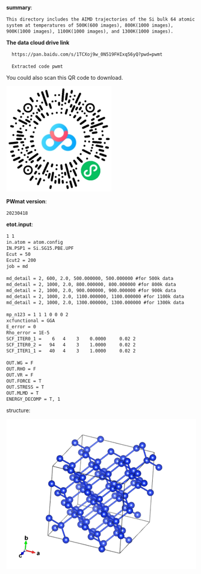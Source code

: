 **summary**:
    
    This directory includes the AIMD trajectories of the Si bulk 64 atomic system at temperatures of 500K(600 images), 800K(1000 images), 900K(1000 images), 1100K(1000 images), and 1300K(1000 images).

**The data cloud drive link**

      https://pan.baidu.com/s/1TCXoj9w_0N519FHIxq56yQ?pwd=pwmt 

      Extracted code pwmt  

   You could also scan this QR code to download.

   ![Alt text](Si_4600QR.png)


**PWmat version**: 
    
    20230418

**etot.input**:

    1 1
    in.atom = atom.config
    IN.PSP1 = Si.SG15.PBE.UPF
    Ecut = 50
    Ecut2 = 200
    job = md
    
    md_detail = 2, 600, 2.0, 500.000000, 500.000000 #for 500k data
    md_detail = 2, 1000, 2.0, 800.000000, 800.000000 #for 800k data
    md_detail = 2, 1000, 2.0, 900.000000, 900.000000 #for 900k data
    md_detail = 2, 1000, 2.0, 1100.000000, 1100.000000 #for 1100k data
    md_detail = 2, 1000, 2.0, 1300.000000, 1300.000000 #for 1300k data

    mp_n123 = 1 1 1 0 0 0 2
    xcfunctional = GGA
    E_error = 0
    Rho_error = 1E-5
    SCF_ITER0_1 =    6   4    3    0.0000     0.02 2
    SCF_ITER0_2 =   94   4    3    1.0000     0.02 2
    SCF_ITER1_1 =   40   4    3    1.0000     0.02 2

    OUT.WG = F 
    OUT.RHO = F 
    OUT.VR = F 
    OUT.FORCE = T 
    OUT.STRESS = T 
    OUT.MLMD = T
    ENERGY_DECOMP = T, 1


structure:

![](/si/POSCAR.png)


